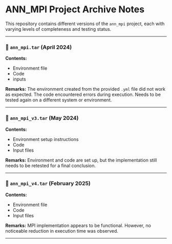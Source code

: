 # ANN_MPI Project Archive Notes

This repository contains different versions of the `ann_mpi` project, each with varying levels of completeness and testing status.

---

### 🔹 `ann_mpi.tar` (April 2024)

**Contents:**
- Environment file
- Code
- inputs

**Remarks:**
The environment created from the provided `.yml` file did not work as expected. The code encountered errors during execution. Needs to be tested again on a different system or environment.

---

### 🔹 `ann_mpi_v3.tar` (May 2024)

**Contents:**
- Environment setup instructions
- Code
- Input files

**Remarks:**
Environment and code are set up, but the implementation still needs to be retested for a final conclusion.

---

### 🔹 `ann_mpi_v4.tar` (February 2025)

**Contents:**
- Environment file
- Code
- Input files

**Remarks:**
MPI implementation appears to be functional. However, no noticeable reduction in execution time was observed.

---
